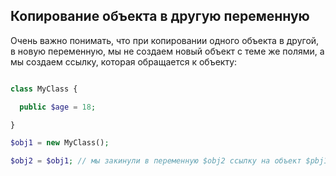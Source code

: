 ## Копирование объекта в другую переменную

Очень важно понимать, что при копировании одного объекта в другой, в новую переменную, мы не создаем новый объект с теме же полями, а мы создаем ссылку, которая обращается к объекту:

```php

class MyClass {

  public $age = 18;

}

$obj1 = new MyClass();

$obj2 = $obj1; // мы закинули в переменную $obj2 ссылку на объект $pbj1 и теперь изменяя, что то в obj2, те же изменения буду и у obj1 и наоборот

```
